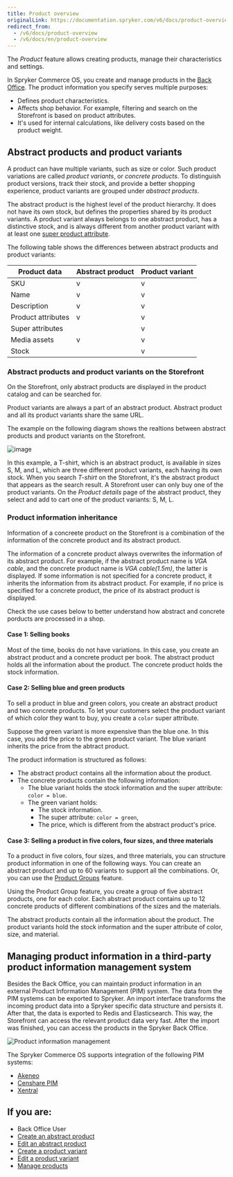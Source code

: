 ```yaml
---
title: Product overview
originalLink: https://documentation.spryker.com/v6/docs/product-overview
redirect_from:
  - /v6/docs/product-overview
  - /v6/docs/en/product-overview
---
```


The *Product* feature allows creating products, manage their characteristics and settings.

In Spryker Commerce OS, you create and manage products in the [Back Office](https://documentation.spryker.com/docs/general-back-office-overview). The product information you specify serves multiple purposes:

* Defines product characteristics.
* Affects shop behavior. For example, filtering and search on the Storefront is based on product attributes. 
* It's used for internal calculations, like delivery costs based on the product weight.


## Abstract products and product variants

A product can have multiple variants, such as size or color. Such product variations are called *product variants*, or *concrete products*. To distinguish product versions, track their stock, and provide a better shopping experience, product variants are grouped under *abstract products*. 

The abstract product is the highest level of the product hierarchy. It does not have its own stock, but defines the properties shared by its product variants. A product variant always belongs to one abstract product, has a distinctive stock, and is always different from another product variant with at least one [super product attribute](#super-product-attributes).

The following table shows the differences between abstract products and product variants:

| Product data | Abstract product | Product variant |
| --- | --- | --- |
| SKU | v | v |
| Name | v | v |
| Description | v | v |
| Product attributes | v | v |
| Super attributes |  | v |
| Media assets | v | v |
| Stock |  | v |

### Abstract products and product variants on the Storefront

On the Storefront, only abstract products are displayed in the product catalog and can be searched for. 

Product variants are always a part of an abstract product. Abstract product and all its product variants share the same URL.

The example on the following diagram shows the realtions between abstract products and product variants on the Storefront.

![image](https://spryker.s3.eu-central-1.amazonaws.com/docs/Features/Product+Management/Product+Abstraction/product-abstraction.png)

In this example, a T-shirt, which is an abstract product, is available in sizes S, M, and L, which are three different product variants, each having its own stock. When you search *T-shirt* on the Storefront, it's the abstract product that appears as the search result. A Storefront user can only buy one of the product variants. On the *Product details* page of the abstract product, they select and add to cart one of the product variants: S, M, L. 


### Product information inheritance

Information of a concreete product on the Storefront is a combination of the information of the concrete product and its abstract  product.  

The information of a concrete product always overwrites the information of its abstract product. For example, if the abstract product name is *VGA cable*, and the concrete product name is *VGA cable(1.5m)*, the latter is displayed. 
If some information is not specified for a concrete product, it inherits the information from its abstract product. For example, if no price is specified for a concrete product, the price of its abstract product is displayed. 

Check the use cases below to better understand how abstract and concrete porducts are processed in a shop.

#### Case 1: Selling books

Most of the time, books do not have variations. In this case, you create an abstract product and a concrete product per book. The abstract product holds all the information about the product. The concrete product holds the stock information.

#### Case 2: Selling blue and green products

To sell a product in blue and green colors, you create an abstract product and two concrete products. To let your customers select the product variant of which color they want to buy, you create a `color` super attribute. 

Suppose the green variant is more expensive than the blue one. In this case, you add the price to the green product variant. The blue variant inherits the price from the abtract product. 

The product information is structured as follows:
* The abstract product contains all the information about the product.
* The concrete products contain the following information:
    * The blue variant holds the stock information and the super attribute: `color = blue`.
    * The green variant holds:
        *  The stock information.
        *  The super attribute: `color = green`,
        *  The price, which is different from the abstract product's price.

#### Case 3: Selling a product in five colors, four sizes, and three materials

To a product in five colors, four sizes, and three materials, you can structure product information in one of the following ways. You can create an abstract product and up to 60 variants to support all the combinations. Or, you can use the [Product Groups](https://documentation.spryker.com/docs/product-group-feature-overview) feature. 

Using the Product Group feature, you create a group of five abstract products, one for each color. Each abstract product  contains up to 12 concrete products of different combinations of the sizes and the materials.

The abstract products contain all the information about the product. The product variants hold the stock information and the super attribute of color, size, and material.


## Managing product information in a third-party product information management system
Besides the Back Office, you can maintain product information in an external Product Information Management (PIM) system. The data from the PIM systems can be exported to Spryker. An import interface transforms the incoming product data into a Spryker specific data structure and persists it. After that, the data is exported to Redis and Elasticsearch. This way, the Storefront can access the relevant product data very fast. After the import was finished, you can access the products in the Spryker Back Office.

![Product information management](https://spryker.s3.eu-central-1.amazonaws.com/docs/Features/Product+Management/Product/product_information_management.png)

The Spryker Commerce OS supports integration of the following PIM systems:

* [Akeneo](https://documentation.spryker.com/docs/core-extension)
* [Censhare PIM](https://documentation.spryker.com/docs/censhare-pim)
* [Xentral](https://documentation.spryker.com/docs/xentral)


## If you are:

<div class="mr-container">
    <div class="mr-list-container">
        <!-- col2 -->
        <div class="mr-col">
            <ul class="mr-list mr-list-blue">
                <li class="mr-title"> Back Office User</li>
                <li><a href="https://documentation.spryker.com/docs/creating-an-abstract-product" class="mr-link">Create an abstract product</a></li>
                <li><a href="https://documentation.spryker.com/docs/editing-an-abstract-product" class="mr-link">Edit an abstract product</a></li>
                                <li><a href="https://documentation.spryker.com/docs/creating-a-product-variant" class="mr-link">Create a product variant</a></li>
                <li><a href="https://documentation.spryker.com/docs/editing-a-product-variant" class="mr-link">Edit a product variant</a></li>
               <li><a href="https://documentation.spryker.com/docs/managing-products" class="mr-link">Manage products</a></li>               
            </ul>
        </div>
    </div>
</div>
